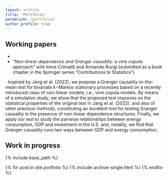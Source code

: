 ```yaml
---
layout: archive
title: "Portfolio"
permalink: /portfolio/
author_profile: true
---
```



## Working papers

- 
- _"Non-linear dependence and Granger causality: a vine copula approach"_ with Irene Crimaldi and Armando Rungi (submitted as a book chapter in the Springer series “Contributions to Statistics”)

&nbsp;&nbsp;Inspired by Jang et al. (2022), we propose a Granger causality-in-the-mean test for bivariate $`k`$−Markov stationary processes based on a recently introduced class of non-linear models, i.e., vine copula models. By means of a simulation study, we show that the proposed test improves on the statistical properties of the original test in Jang et al. (2022), and also of other previous methods, constituting an excellent tool for testing Granger causality in the presence of non-linear dependence structures. Finally, we apply our test to study the pairwise relationships between energy consumption, GDP and investment in the U.S. and, notably, we find that Granger-causality runs two ways between GDP and energy consumption.

## Work in progress



{% include base_path %}


{% for post in site.portfolio %}
  {% include archive-single.html %}
{% endfor %}


